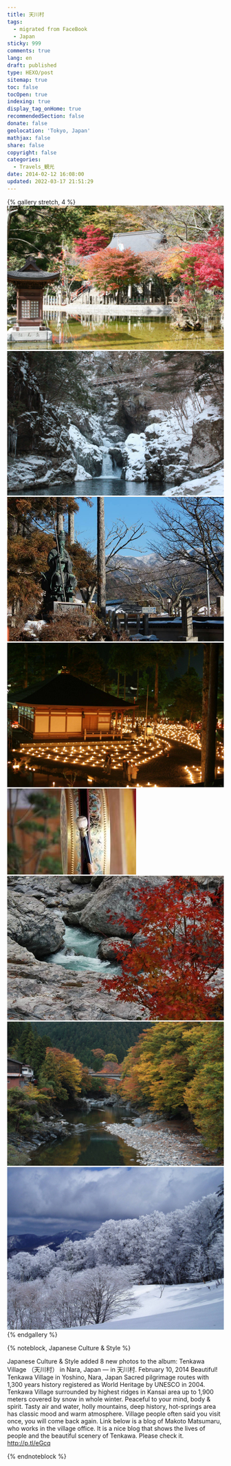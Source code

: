 ```yaml
---
title: 天川村
tags:
  - migrated from FaceBook
  - Japan
sticky: 999
comments: true
lang: en
draft: published
type: HEXO/post
sitemap: true
toc: false
tocOpen: true
indexing: true
display_tag_onHome: true
recommendedSection: false
donate: false
geolocation: 'Tokyo, Japan'
mathjax: false
share: false
copyright: false
categories:
  - Travels_観光
date: 2014-02-12 16:08:00
updated: 2022-03-17 21:51:29
---
```


{% gallery stretch, 4 %}
![](./天川村/1009088_743613472317450_1465859117_o.jpg)
![](./天川村/1553114_743612968984167_776903354_o.jpg)
![](./天川村/1604901_744098162268981_1290135044_n.jpg)
![](./天川村/1655299_743613355650795_44115477_o.jpg)
![](./天川村/1690021_744098752268922_1009178332_n.jpg)
![](./天川村/1797390_743613605650770_1877031744_n.jpg)
![](./天川村/1800120_743613655650765_442274170_o.jpg)
![](./天川村/1900347_743613542317443_1616806494_o.jpg)
{% endgallery %}


{% noteblock, Japanese Culture & Style %}

Japanese Culture & Style added 8 new photos to the album: Tenkawa Village （天川村） in Nara, Japan — in 天川村.
February 10, 2014
Beautiful! Tenkawa Village in Yoshino, Nara, Japan
Sacred pilgrimage routes with 1,300 years history registered as World Heritage by UNESCO in 2004. Tenkawa Village surrounded by highest ridges in Kansai area up to 1,900 meters covered by snow in whole winter. Peaceful to your mind, body & spirit. Tasty air and water, holly mountains, deep history, hot-springs area has classic mood and warm atmosphere. Village people often said you visit once, you will come back again.
Link below is a blog of Makoto Matsumaru, who works in the village office. It is a nice blog that shows the lives of people and the beautiful scenery of Tenkawa.
Please check it. 
http://p.tl/eGcq

{% endnoteblock %}
